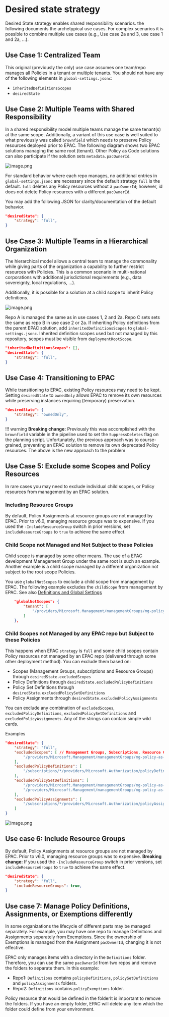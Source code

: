 # Desired state strategy

Desired State strategy enables shared responsibility scenarios. the following documents the archetypical use cases. For complex scenarios it is possible to combine multiple use cases (e.g., Use case 2a and 3, use case 1 and 2a, ...).

## Use Case 1: Centralized Team

This original (previously the only) use case assumes one team/repo manages all Policies in a tenant or multiple tenants. You should not have any of the following elements in `global-settings.jsonc`:

* `inheritedDefinitionsScopes`
* `desiredState`

## Use Case 2: Multiple Teams with Shared Responsibility

In a shared responsibility model multiple teams manage the same tenant(s) at the same scope. Additionally, a variant of this use case is well suited to what previously was called `brownfield` which needs to preserve Policy resources deployed prior to EPAC. The following diagram shows two EPAC solutions managing the same root (tenant). Other Policy as Code solutions can also participate if the solution sets `metadata.pacOwnerId`.

![image.png](Images/shared-responsibility.png)

For standard behavior where each repo manages, no additional entries in `global-settings.jsonc` are necessary since the default strategy `full` is the default. `full` deletes any Policy resources without a `pacOwnerId`; however, id does not delete Policy resources with a different `pacOwnerId`.

You may add the following JSON for clarity/documentation of the default behavior.

```json
"desiredState": {
    "strategy": "full",
}
```

## Use Case 3:  Multiple Teams in a Hierarchical Organization

The hierarchical model allows a central team to manage the commonality while giving parts of the organization a capability to further restrict resources with Policies. This is a common scenario in multi-national corporations with additional jurisdictional requirements (e.g., data sovereignty, local regulations, ...).

Additionally, it is possible for a solution at a child scope to inherit Policy definitions.

![image.png](Images/shared-hierarchical.png)

Repo A is managed the same as in use cases 1, 2 and 2a. Repo C sets sets the same as repo B in use case 2 or 2a. If inheriting Policy definitions from the parent EPAC solution, add `inheritedDefinitionsScopes` to `global-settings.jsonc`. Inherited definition scopes used but not managed by this repository, scopes must be visible from `deploymentRootScope`.

```json
"inheritedDefinitionsScopes": [],
"desiredState": {
    "strategy": "full",
}
```

## Use Case 4: Transitioning to EPAC

While transitioning to EPAC, existing Policy resources may need to be kept. Setting `desiredState` to `ownedOnly` allows EPAC to remove its own resources while preserving instances requiring (temporary) preservation.


```json
"desiredState": {
    "strategy": "ownedOnly",
}
```

!!! warning
    **Breaking change:** Previously this was accomplished with the `brownfield` variable in the pipeline used to set the `SuppressDeletes` flag on the planning script. Unfortunately, the previous approach was to course-grained, preventing an EPAC solution to remove its own deprecated Policy resources. The above is the new approach to the problem

## Use Case 5: Exclude some Scopes and Policy Resources

In rare cases you may need to exclude individual child scopes, or Policy resources from management by an EPAC solution.

### Including Resource Groups

By default, Policy Assignments at resource groups are not managed by EPAC. Prior to v6.0, managing resource groups was to expensive. If you used the `-IncludeResourceGroup` switch in prior versions, set `includeResourceGroups` to `true` to achieve the same effect.

### Child Scope not Managed and Not Subject to these Policies

Child scope is managed by some other means. The use of a EPAC development Management Group under the same root is such an example. Another example is a child scope managed by a different organization not subject to the root scope Policies.

You use `globalNotScopes` to exclude a child scope from management by EPAC. The following example excludes the `childScope` from management by EPAC. See also [Definitions and Global Settings](definitions-and-global-settings.md#global-settings)

```json
    "globalNotScopes": {
        "tenant": [
            "/providers/Microsoft.Management/managementGroups/mg-policy-as-code"
        ]
    },
```

### Child Scopes not Managed by any EPAC repo but Subject to these Policies

This happens when EPAC `strategy` is `full` and some child scopes contain Policy resources not managed by an EPAC repo (delivered through some other deployment method). You can exclude them based on:

- Scopes (Management Groups, subscriptions and Resource Groups) through `desiredState.excludedScopes`
- Policy Definitions through `desiredState.excludedPolicyDefinitions`
- Policy Set Definitions through `desiredState.excludedPolicySetDefinitions`
- Policy Assignments through `desiredState.excludedPolicyAssignments`

You can exclude any combination of `excludedScopes`, `excludedPolicyDefinitions`, `excludedPolicySetDefinitions` and `excludedPolicyAssignments`. Any of the strings can contain simple wild cards.

Examples

```json
"desiredState": {
    "strategy": "full",
    "excludedScopes": [ // Management Groups, Subscriptions, Resource Groups
        "/providers/Microsoft.Management/managementGroups/mg-policy-as-code/childScope"
    ],
    "excludedPolicyDefinitions": [
        "/subscriptions/*/providers/Microsoft.Authorization/policyDefinitions/childScope-policy"
    ],
    "excludedPolicySetDefinitions": [
        "/providers/Microsoft.Management/managementGroups/mg-policy-as-code/providers/Microsoft.Authorization/policySetDefinitions/pattern-policy-set-*",
        "/providers/Microsoft.Management/managementGroups/mg-policy-as-code/providers/Microsoft.Authorization/policySetDefinitions/one-of-policy-set"
    ],
    "excludedPolicyAssignments": [
        "/subscriptions/*/providers/Microsoft.Authorization/policyAssignments/my-*"
    ]
}
```

![image.png](Images/shared-excluded.png)

## Use case 6: Include Resource Groups

By default, Policy Assignments at resource groups are not managed by EPAC. Prior to v6.0, managing resource groups was to expensive. **Breaking change:** If you used the `-IncludeResourceGroup` switch in prior versions, set `includeResourceGroups` to `true` to achieve the same effect.

```json
"desiredState": {
    "strategy": "full",
    "includeResourceGroups": true,
}
```

## Use case 7: Manage Policy Definitions, Assignments, or Exemptions differently

In some organizations the lifecycle of different parts may be managed separately. For example, you may have one repo to manage Definitions and Assignments separately from Exemptions. Since the ownership of Exemptions is managed from the Assignment `pacOwnerId`, changing it is not effective.

EPAC only manages items with a directory in the `Definitions` folder. Therefore, you can use the same `pacOwnerId` from  two repos and remove the folders to separate them. In this example:

* Repo1: `Definitions` contains `policyDefinitions`, `policySetDefinitions` and `policyAssignments` folders.
* Repo2: `Definitions` contains `policyExemptions` folder.

Policy resource that would be defined in the folderIt is important to remove the folders. If you have an empty folder, EPAC will delete any item which the folder could define from your environment.
